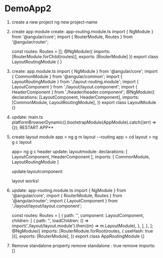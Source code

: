 # DemoApp2
1. create a new project
    ng new project-name
    

2. create app module
    create: app-routing.module.ts
    	import { NgModule } from '@angular/core';
	import { RouterModule, Routes } from '@angular/router';

	const routes: Routes = [];
	@NgModule({
  	imports: [RouterModule.forChild(routes)],
  	exports: [RouterModule]
	})
	export class LayoutRoutingModule { }
	
	

3. create: app.module.ts
    	import { NgModule } from '@angular/core';
	import { CommonModule } from '@angular/common';
	import { LayoutRoutingModule } from './layout-routing.module';
	import { LayoutComponent } from './layout/layout.component';
	import { HeaderComponent } from './header/header.component';
	@NgModule({
  		declarations: [LayoutComponent, HeaderComponent],
  		imports: [CommonModule, LayoutRoutingModule],
	})
	export class LayoutModule {}


4. update: main.ts
    platformBrowserDynamic().bootstrapModule(AppModule).catch((err) => {});
    RESTART APP**


5. create layout module
    app > ng g m layout --routing
    app > cd layout > ng g c layout 

    app> ng g c header
    update: layoutmodule: 
    declarations: [
        LayoutComponent,
        HeaderComponent
      ],
      imports: [
        CommonModule,
        LayoutRoutingModule
      ]

      update:layoutcomponent:
            <app-header></app-header>
                    <p>layout works!</p>
            <router-outlet></router-outlet>
            
            
 6. update: app-routing.module.ts
       import { NgModule } from '@angular/core';
      import { RouterModule, Routes } from '@angular/router';
      import { LayoutComponent } from './layout/layout/layout.component';
      
      const routes: Routes = [
        {
          path: '',
          component: LayoutComponent,
          children: [
            {
              path: '',
              loadChildren: () =>
                import('./layout/layout.module').then((m) => m.LayoutModule),
            },
          ],
        },
      ];
      @NgModule({
        imports: [RouterModule.forRoot(routes, { useHash: true })],
        exports: [RouterModule],
      })
      export class AppRoutingModule {}
      
      
  7. Remove standalone property
  	remove standalone : true
  	remove imports:[]
